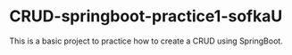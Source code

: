 # CRUD-springboot-practice1-sofkaU
This is a basic project to practice how to create a  CRUD using SpringBoot.
